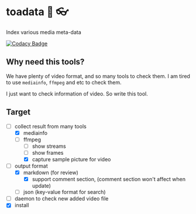 # toadata :frog: :eyeglasses:

Index various media meta-data

[![Codacy Badge](https://api.codacy.com/project/badge/Grade/fec14c25e255475b8023f5f8e3818d2d)](https://www.codacy.com/app/lujing-zui/toadata?utm_source=github.com&amp;utm_medium=referral&amp;utm_content=liuyang1/toadata&amp;utm_campaign=Badge_Grade)

## Why need this tools?

We have plenty of video format, and so many tools to check them. I am tired to use `mediainfo`, `ffmpeg` and etc to check them.

I just want to check information of video. So write this tool.

## Target

- [ ] collect result from many tools
    - [x] mediainfo
    - [ ] ffmpeg
        - [ ] show streams
        - [ ] show frames
        - [x] capture sample picture for video
- [ ] output format
    - [x] markdown (for review)
        - [x] support comment section, (comment section won't affect when update)
    - [ ] json (key-value format for search)
- [ ] daemon to check new added video file
- [x] install
